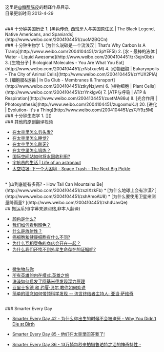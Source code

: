 

这里是[@糖醋陈皮](http://www.weibo.com/u/2004104451?wvr=5&)的翻译作品目录.  
目录更新时间 2013-4-29



<br>
### 十分钟美国历史
1. [黑色传奇, 西班牙人与美国原住民 | The Black Legend, Native Americans, and Spaniards](http://www.weibo.com/2004104451/zuoM2BQCn)



<br>
### 十分钟生物学
1. [为什么说碳是一个流浪汉 | That's Why Carbon Is A Tramp](http://www.weibo.com/2004104451/zr3pYEF5I)
2. [水 - 最棒的液体 | Water - Liquid Awesome](http://www.weibo.com/2004104451/zr3qjnObb)
3. [生物分子 | Biological Molecules - You Are What You Eat](http://www.weibo.com/2004104451/zrNsfxueM)
4. [动物细胞 | Eukaryopolis - The City of Animal Cells](http://www.weibo.com/2004104451/zrYUX2PIA)
5. [细胞膜&运输 | In Da Club - Membranes & Transport](http://www.weibo.com/2004104451/ztkyNzjwm)
6. [植物细胞 | Plant Cells](http://www.weibo.com/2004104451/zrYnklgv6)
7. [ATP与呼吸 | ATP & Respiration](http://www.weibo.com/2004104451/zuetMA86u)  
8. [光合作用 | Photosynthesis](http://www.weibo.com/2004104451/zugoxmuKJ)
20. [进化 | Evolution- It's a Thing](http://www.weibo.com/2004104451/zs7JY9z5M)



<br>
### 十分钟生态学
1. []()


<br>
### 其他的原创翻译视频

* [在太空里怎么剪头发?](http://www.weibo.com/2004104451/zsgMCl6kp)
* [在太空里怎么睡觉? ](http://www.weibo.com/2004104451/zsgJT3dod)
* [在太空里怎么刷牙? ](http://www.weibo.com/2004104451/zsgJFrqJT)
* [在太空里怎么锻炼？](http://www.weibo.com/2004104451/zsqZamf4N)
* [国际空间站如何将水回收利用?](http://www.weibo.com/2004104451/zu6jZw37d)
* [宇航员的生活 | Life of an astronaut](http://www.weibo.com/2004104451/ztboXsKef)
* [太空垃圾-下一个大困境 - Space Trash - The Next Big Pickle](http://www.weibo.com/2004104451/zsiaxtWXs)

<br>
* [山到底能有多高? - How Tall Can Mountains Be](http://www.weibo.com/2004104451/zszIXzkFb)
* [为什么地球上会有沙漠? ](http://www.weibo.com/2004104451/zshAmoAU8)
* [为什么要使用卫星来测量降雨量? ](http://www.weibo.com/2004104451/zsh4UavQe)




<br>
## 搬运系列(字幕来源网络,非本人翻译)

* [颜色是什么?](http://www.weibo.com/2004104451/zt9dTdIVS) 
* [我们如何看到顏色？](http://www.weibo.com/2004104451/zqKTZuLhl)
* [什么是放射性？](http://www.weibo.com/2004104451/zszHeAPIJ)
* [癌细胞和健康细胞有什么不同?](http://www.weibo.com/2004104451/zszJh6nYU) 
* [为什么互相竞争的商店会开在一起？](http://www.weibo.com/2004104451/zpgjvFzu6)
* [为什么我们还找不到外星生命存在的证据呢?](http://www.weibo.com/2004104451/zqKUb2t3g)

<br>

* [微生物与你](http://www.weibo.com/2004104451/zszHRBRiK)
* [所有英雄的内在模式,英雄之旅](http://www.weibo.com/2004104451/zsqZMs7ZR)
* [洗澡如何启发了阿基米德发现浮力原理](http://www.weibo.com/2004104451/zqKTkqe5C)
* [亚里士多德 和 约夏·贝尔 教你如何劝说](http://www.weibo.com/2004104451/zszIgqIIl)
* [简单的理念如何带领科学发现 -- 流言终结者主持人: 亚当·萨维奇](http://www.weibo.com/2004104451/zsA5z7BIb) 




<br>
### Smarter Every Day

* [Smarter Every Day 42 - 为什么你出生的时候不会被淹死 - Why You Didn't Die at Birth](http://www.weibo.com/2004104451/zshZ9wNBF)

* [Smarter Every Day 85 - 他们在太空里回答我了!](http://www.weibo.com/2004104451/zsitC22Hq)

* [Smarter Every Day 86 - 13万帧每秒来拍摄鲁珀特之泪的神奇特性 - ](http://www.weibo.com/2004104451/zpfZemY4c)











